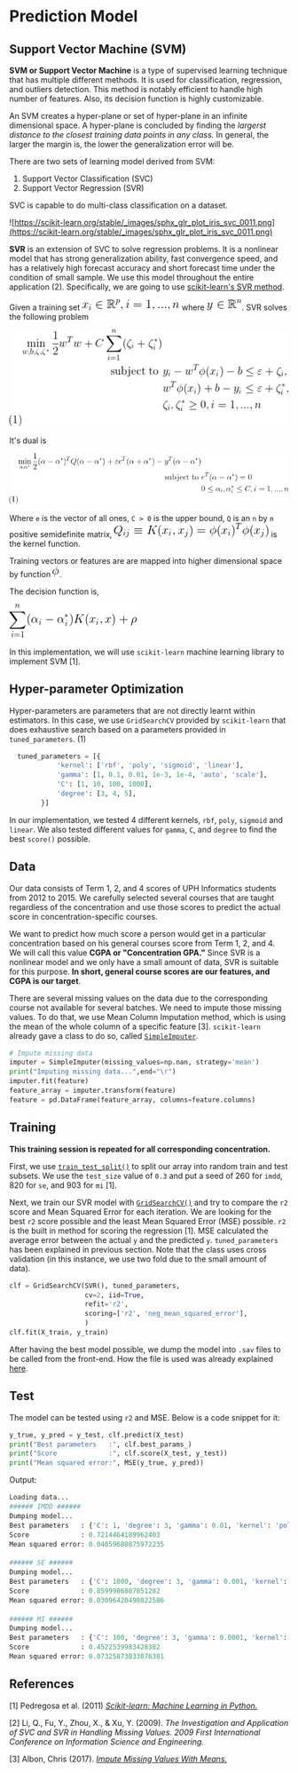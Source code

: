 # Prediction Model

## Support Vector Machine (SVM)

**SVM or Support Vector Machine** is a type of supervised learning technique that has multiple different methods. It is used for classification, regression, and outliers detection. This method is notably efficient to handle high number of features. Also, its decision function is highly customizable. 

An SVM creates a hyper-plane or set of hyper-plane in an infinite dimensional space. A hyper-plane is concluded by finding the *largerst distance to the closest training data points in any class.* In general, the larger the margin is, the lower the generalization error will be.

There are two sets of learning model derived from SVM:

1. Support Vector Classification (SVC)
2. Support Vector Regression (SVR)

SVC is capable to do multi-class classification on a dataset.

![https://scikit-learn.org/stable/_images/sphx_glr_plot_iris_svc_0011.png](https://scikit-learn.org/stable/_images/sphx_glr_plot_iris_svc_0011.png)

**SVR** is an extension of SVC to solve regression problems. It is a nonlinear model that has strong generalization ability, fast convergence speed, and has a relatively high forecast accuracy and short forecast time under the condition of small sample. We use this model throughout the entire application (2). Specifically, we are going to use [scikit-learn's SVR method](https://scikit-learn.org/stable/modules/generated/sklearn.svm.SVR.html).

Given a training set ![training-set](/img/equations/1.png) where ![y-in-R](/img/equations/2.png). SVR solves the following problem

![svm-problem](/img/equations/3.png)

It's dual is

![dual](/img/equations/4.png)

Where `e` is the vector of all ones, `C > 0` is the upper bound, `Q` is an `n` by `n` positive semidefinite matrix, ![equation](/img/equations/5.png) is the kernel function.

Training vectors or features are are mapped into higher dimensional space by function ![phi](/img/equations/phi.png).

The decision function is,

![decision](/img/equations/6.png)


In this implementation, we will use `scikit-learn` machine learning library to implement SVM [1].

## Hyper-parameter Optimization

Hyper-parameters are parameters that are not directly learnt within estimators. In this case, we use `GridSearchCV` provided by `scikit-learn` that does exhaustive search based on a parameters provided in `tuned_parameters`. (1)

```python
  tuned_parameters = [{
            'kernel': ['rbf', 'poly', 'sigmoid', 'linear'],
            'gamma': [1, 0.1, 0.01, 1e-3, 1e-4, 'auto', 'scale'],
            'C': [1, 10, 100, 1000],
            'degree': [3, 4, 5],
        }]
```

In our implementation, we tested 4 different kernels, `rbf`, `poly`, `sigmoid` and `linear`. We also tested different values for `gamma`, `C`, and `degree` to find the best `score()` possible.

## Data

Our data consists of Term 1, 2, and 4 scores of UPH Informatics students from 2012 to 2015. We carefully selected several courses that are taught regardless of the concentration and use those scores to predict the actual score in concentration-specific courses.

We want to predict how much score a person would get in a particular concentration based on his general courses score from Term 1, 2, and 4. We will call this value **CGPA or "Concentration GPA."** Since SVR is a nonlinear model and we only have a small amount of data, SVR is suitable for this purpose. **In short, general course scores are our features, and CGPA is our target**.

There are several missing values on the data due to the corresponding course not available for several batches. We need to impute those missing values. To do that, we use Mean Column Imputation method, which is using the mean of the whole column of a specific feature [3]. `scikit-learn` already gave a class to do so, called [`SimpleImputer`](https://scikit-learn.org/stable/modules/generated/sklearn.impute.SimpleImputer.html).

```python
# Impute missing data
imputer = SimpleImputer(missing_values=np.nan, strategy='mean')
print("Imputing missing data...",end="\r")
imputer.fit(feature)
feature_array = imputer.transform(feature)
feature = pd.DataFrame(feature_array, columns=feature.columns)
```

## Training

**This training session is repeated for all corresponding concentration.**

First, we use [`train_test_split()`](https://scikit-learn.org/stable/modules/generated/sklearn.model_selection.train_test_split.html) to split our array into random train and test subsets. We use the `test_size` value of `0.3` and put a seed of 260 for `imdd`, 820 for `se`, and 903 for `mi` [1].

Next, we train our SVR model with [`GridSearchCV()`](https://scikit-learn.org/stable/modules/generated/sklearn.model_selection.GridSearchCV.html) and try to compare the `r2` score and Mean Squared Error for each iteration. We are looking for the best `r2` score possible and the least Mean Squared Error (MSE) possible. `r2` is the built in method for scoring the regression [1]. MSE calculated the average error between the actual `y` and the predicted `y`. `tuned_parameters` has been explained in previous section. Note that the class uses cross validation (in this instance, we use two fold due to the small amount of data).

```python
clf = GridSearchCV(SVR(), tuned_parameters,
                   cv=2, iid=True,
                   refit='r2',
                   scoring=['r2', 'neg_mean_squared_error'],
                   )
clf.fit(X_train, y_train)
```

After having the best model possible, we dump the model into `.sav` files to be called from the front-end. How the file is used was already explained [here](/README.md#integration-with-dash).

## Test

The model can be tested using `r2` and MSE. Below is a code snippet for it:

```python
y_true, y_pred = y_test, clf.predict(X_test)
print("Best parameters   :", clf.best_params_)
print("Score             :", clf.score(X_test, y_test))
print("Mean squared error:", MSE(y_true, y_pred))
```

Output:

```python
Loading data...
###### IMDD ######
Dumping model...
Best parameters   : {'C': 1, 'degree': 3, 'gamma': 0.01, 'kernel': 'poly'}
Score             : 0.7214464189962403
Mean squared error: 0.04059680875972235

###### SE ######
Dumping model...
Best parameters   : {'C': 1000, 'degree': 3, 'gamma': 0.001, 'kernel': 'poly'}
Score             : 0.8599986887851282
Mean squared error: 0.03096420498022586

###### MI ######
Dumping model...
Best parameters   : {'C': 100, 'degree': 3, 'gamma': 0.0001, 'kernel': 'rbf'}
Score             : 0.4522539983428382
Mean squared error: 0.07325873033076381
```

## References

[1] Pedregosa et al. (2011) [*Scikit-learn: Machine Learning in Python.*](http://jmlr.csail.mit.edu/papers/v12/pedregosa11a.html) 

[2] Li, Q., Fu, Y., Zhou, X., & Xu, Y. (2009). *The Investigation and Application of SVC and SVR in Handling Missing Values. 2009 First International Conference on Information Science and Engineering.*

[3] Albon, Chris (2017). [*Impute Missing Values With Means.*](https://chrisalbon.com/machine_learning/preprocessing_structured_data/impute_missing_values_with_means/)
